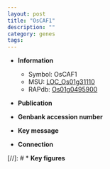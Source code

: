 ```yaml
---
layout: post
title: "OsCAF1"
description: ""
category: genes
tags: 
---
```


* **Information**  
    + Symbol: OsCAF1  
    + MSU: [LOC_Os01g31110](http://rice.uga.edu/cgi-bin/ORF_infopage.cgi?orf=LOC_Os01g31110)  
    + RAPdb: [Os01g0495900](http://rapdb.dna.affrc.go.jp/viewer/gbrowse_details/irgsp1?name=Os01g0495900)  

* **Publication**  

* **Genbank accession number**  

* **Key message**  

* **Connection**  

[//]: # * **Key figures**  


